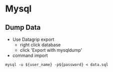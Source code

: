 # Mysql

## Dump Data 
* Use Datagrip export
    * right click database 
    * click 'Export with mysqldump'
* command import
```
mysql -u ${user_name} -p${password} < data.sql
```
 